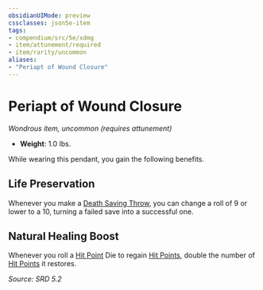 ```yaml
---
obsidianUIMode: preview
cssclasses: json5e-item
tags:
- compendium/src/5e/xdmg
- item/attunement/required
- item/rarity/uncommon
aliases: 
- "Periapt of Wound Closure"
---
```

# Periapt of Wound Closure
*Wondrous item, uncommon (requires attunement)*  

- **Weight**: 1.0 lbs.

While wearing this pendant, you gain the following benefits.

## Life Preservation

Whenever you make a [Death Saving Throw](death-saving-throw-xphb.md), you can change a roll of 9 or lower to a 10, turning a failed save into a successful one.

## Natural Healing Boost

Whenever you roll a [Hit Point](hit-points-xphb.md) Die to regain [Hit Points](hit-points-xphb.md), double the number of [Hit Points](hit-points-xphb.md) it restores.

*Source: SRD 5.2*